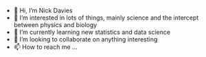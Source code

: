 - 👋 Hi, I’m Nick Davies
- 👀 I’m interested in lots of things, mainly science and the intercept between physics and biology 
- 🌱 I’m currently learning new statistics and data science 
- 💞️ I’m looking to collaborate on anything interesting
- 📫 How to reach me ... 

<!---
NicholasDaviesNZ/NicholasDaviesNZ is a ✨ special ✨ repository because its `README.md` (this file) appears on your GitHub profile.
You can click the Preview link to take a look at your changes.
--->
